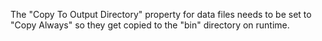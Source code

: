 ﻿The "Copy To Output Directory" property for data files needs to be set to "Copy Always" so they get copied to the "bin" directory on runtime.
